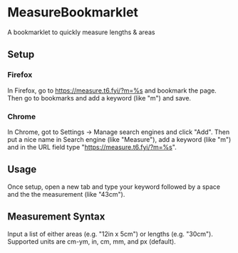 # MeasureBookmarklet

A bookmarklet to quickly measure lengths & areas

## Setup

### Firefox

In Firefox, go to https://measure.t6.fyi/?m=%s and bookmark the page. Then go to bookmarks and add a keyword (like "m") and save.


### Chrome

In Chrome, got to Settings -> Manage search engines and click "Add". Then put a nice name in Search engine (like "Measure"), add a keyword (like "m") and in the URL field type "https://measure.t6.fyi/?m=%s".

## Usage

Once setup, open a new tab and type your keyword followed by a space and the the measurement (like "43cm").

## Measurement Syntax

Input a list of either areas (e.g. "12in x 5cm") or lengths (e.g. "30cm"). Supported units are cm-ym, in, cm, mm, and px (default).
